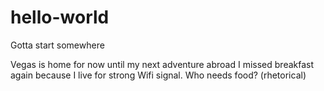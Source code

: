 # hello-world
Gotta start somewhere

Vegas is home for now until my next adventure abroad
I missed breakfast again because I live for strong Wifi signal. Who needs food? (rhetorical)
